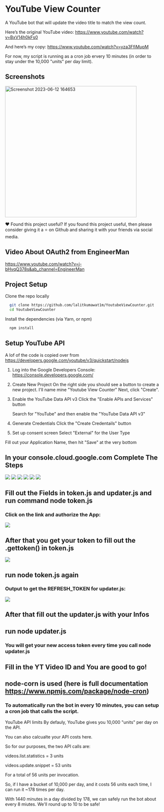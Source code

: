 # YouTube View Counter

A YouTube bot that will update the video title to match the view count.

Here’s the original YouTube video: https://www.youtube.com/watch?v=BxV14h0kFs0

And here’s my copy: https://www.youtube.com/watch?v=yza3FfiMupM

For now, my script is running as a cron job ervery 10 minutes (in order to stay under the 10,000 "units" per day limit).

## Screenshots
<img width="429" alt="Screenshot 2023-06-12 164653" src="https://github.com/lalitkumawat1m/YoutubeViewCounter/assets/91591901/9a23fd27-97bc-45fa-9b2a-7f09de30d87d">

❤️ Found this project useful? If you found this project useful, then please consider giving it a ⭐ on Github and sharing it with your friends via social media.


## Video About OAuth2 from EngineerMan
https://www.youtube.com/watch?v=j-bHvqQ378s&ab_channel=EngineerMan


## Project Setup
Clone the repo locally
```bash
  git clone https://github.com/lalitkumawat1m/YoutubeViewCounter.git
  cd YoutubeViewCounter
```

Install the dependencies (via Yarn, or npm)
```bash
  npm install 
```
## Setup YouTube API
A lof of the code is copied over from https://developers.google.com/youtube/v3/quickstart/nodejs

1. Log into the Google Developers Console:
   https://console.developers.google.com/


2. Create New Project
   On the right side you should see a button to create a new project.
   I'll name mine "Youtube View Counter"
   Next, click "Create".


3. Enable the YouTube Data API v3
   Click the "Enable APIs and Services" button

   Search for "YouTube" and then enable the "YouTube Data API v3"


4. Generate Credentials
   Click the "Create Credentails" button 
   
   
5. Set up consent screen
   Select "External" for the User Type



Fill out your Application Name, then hit "Save" at the very bottom



## In your console.cloud.google.com Complete The Steps
![](https://i.imgur.com/auZWeFl.png)
![](https://i.imgur.com/jJg1hXd.png)
![](https://i.imgur.com/2mCYzaJ.png)
![](https://i.imgur.com/ebTFytw.png)
![](https://i.imgur.com/ZzEjy7K.png)
![](https://i.imgur.com/IPKJxmJ.png)

## Fill out the Fields in token.js and updater.js and run command node token.js
### Click on the link and authorize the App:
![](https://i.imgur.com/rNIuTnD.png)

## After that you get your token to fill out the .gettoken() in token.js
![](https://i.imgur.com/ZooGv3l.png)

## run node token.js again
### Output to get the REFRESH_TOKEN for updater.js: 
![](https://i.imgur.com/kr4YO81.png)


## After that fill out the updater.js with your Infos
## run node updater.js

### You will get your new access token every time you call node updater.js
## Fill in the YT Video ID and You are good to go!

## node-corn is used (here is full documentation https://www.npmjs.com/package/node-cron) 
### To automatically run the bot in every 10 minutes, you can setup a cron job that calls the script.

YouTube API limits
By defauly, YouTube gives you 10,000 "units" per day on the API.

You can also calcualte your API costs here.

So for our purposes, the two API calls are:

videos.list.statistics = 3 units

videos.update.snippet = 53 units

For a total of 56 units per invocation.

So, if I have a bucket of 10,000 per day, and it costs 56 units each time, I can run it ~178 times per day.

With 1440 minutes in a day divided by 178, we can safely run the bot about every 8 miutes. We'll round up to 10 to be safe!



